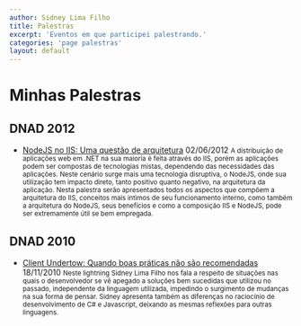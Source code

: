 ```yaml
---
author: Sidney Lima Filho
title: Palestras
excerpt: 'Eventos em que participei palestrando.'
categories: 'page palestras'
layout: default
---
```


# Minhas Palestras

## DNAD 2012

+   <a href="http://www.slideshare.net/sidneyfilho/dnad-2012-iis-uma-questo-de-arquitetura-13202632" target="_blank">NodeJS no IIS: Uma questão de arquitetura</a>
    <time>02/06/2012</time>
    <small>
        A distribuição de aplicações web em .NET na sua maioria é feita através do IIS, porém as aplicações podem ser compostas de tecnologias mistas, dependendo das necessidades das aplicações. Neste cenário surge mais uma tecnologia disruptiva, o NodeJS, onde sua utilização tem impacto direto, tanto positivo quanto negativo, na arquitetura da aplicação. Nesta palestra serão apresentados todos os aspectos que compõem a arquitetura do IIS, conceitos mais intimos de seu funcionamento interno, como também a arquitetura do NodeJS, seus benefícios e como a composição IIS e NodeJS, pode ser extremamente útil se bem empregada.
    </small>

## DNAD 2010

+   <a href="http://www.infoq.com/br/presentations/dnadlightningsidney" target="_blank">Client Undertow: Quando boas práticas não são recomendadas</a>
    <time>18/11/2010</time>
    <small>
        Neste lightning Sidney Lima Filho nos fala a respeito de situações nas quais o desenvolvedor se vê apegado a soluções bem sucedidas que utilizou no passado, independente da linguagem utilizada, impedindo o surgimento de mudanças na sua forma de pensar. Sidney apresenta também as diferenças no raciocínio de desenvolvimento de C# e Javascript, deixando as mesmas reflexões para outras linguagens.
    </small>
